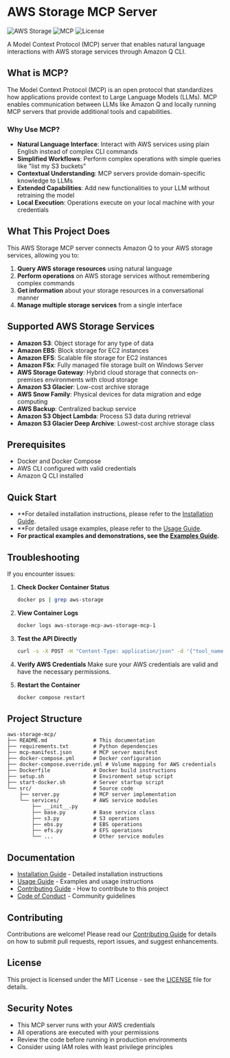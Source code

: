 # AWS Storage MCP Server

![AWS Storage](https://img.shields.io/badge/AWS-Storage-orange)
![MCP](https://img.shields.io/badge/MCP-Server-blue)
![License](https://img.shields.io/badge/License-MIT-green)

A Model Context Protocol (MCP) server that enables natural language interactions with AWS storage services through Amazon Q CLI.

## What is MCP?

The Model Context Protocol (MCP) is an open protocol that standardizes how applications provide context to Large Language Models (LLMs). MCP enables communication between LLMs like Amazon Q and locally running MCP servers that provide additional tools and capabilities.

### Why Use MCP?

- **Natural Language Interface**: Interact with AWS services using plain English instead of complex CLI commands
- **Simplified Workflows**: Perform complex operations with simple queries like "list my S3 buckets"
- **Contextual Understanding**: MCP servers provide domain-specific knowledge to LLMs
- **Extended Capabilities**: Add new functionalities to your LLM without retraining the model
- **Local Execution**: Operations execute on your local machine with your credentials

## What This Project Does

This AWS Storage MCP server connects Amazon Q to your AWS storage services, allowing you to:

1. **Query AWS storage resources** using natural language
2. **Perform operations** on AWS storage services without remembering complex commands
3. **Get information** about your storage resources in a conversational manner
4. **Manage multiple storage services** from a single interface

## Supported AWS Storage Services

- **Amazon S3**: Object storage for any type of data
- **Amazon EBS**: Block storage for EC2 instances
- **Amazon EFS**: Scalable file storage for EC2 instances
- **Amazon FSx**: Fully managed file storage built on Windows Server
- **AWS Storage Gateway**: Hybrid cloud storage that connects on-premises environments with cloud storage
- **Amazon S3 Glacier**: Low-cost archive storage
- **AWS Snow Family**: Physical devices for data migration and edge computing
- **AWS Backup**: Centralized backup service
- **Amazon S3 Object Lambda**: Process S3 data during retrieval
- **Amazon S3 Glacier Deep Archive**: Lowest-cost archive storage class

## Prerequisites

- Docker and Docker Compose
- AWS CLI configured with valid credentials
- Amazon Q CLI installed

## Quick Start

- **For detailed installation instructions, please refer to the [Installation Guide](docs/INSTALLATION.md).
- **For detailed usage examples, please refer to the [Usage Guide](docs/USAGE.md).
- **For practical examples and demonstrations, see the [Examples Guide](docs/EXAMPLES.md).**

## Troubleshooting

If you encounter issues:

1. **Check Docker Container Status**
   ```bash
   docker ps | grep aws-storage
   ```

2. **View Container Logs**
   ```bash
   docker logs aws-storage-mcp-aws-storage-mcp-1
   ```

3. **Test the API Directly**
   ```bash
   curl -s -X POST -H "Content-Type: application/json" -d '{"tool_name": "list_aws_profiles", "parameters": {}}' http://localhost:8080/invoke
   ```

4. **Verify AWS Credentials**
   Make sure your AWS credentials are valid and have the necessary permissions.

5. **Restart the Container**
   ```bash
   docker compose restart
   ```

## Project Structure

```
aws-storage-mcp/
├── README.md               # This documentation
├── requirements.txt        # Python dependencies
├── mcp-manifest.json       # MCP server manifest
├── docker-compose.yml      # Docker configuration
├── docker-compose.override.yml # Volume mapping for AWS credentials
├── Dockerfile              # Docker build instructions
├── setup.sh                # Environment setup script
├── start-docker.sh         # Server startup script
└── src/                    # Source code
    ├── server.py           # MCP server implementation
    └── services/           # AWS service modules
        ├── __init__.py
        ├── base.py         # Base service class
        ├── s3.py           # S3 operations
        ├── ebs.py          # EBS operations
        ├── efs.py          # EFS operations
        └── ...             # Other service modules
```

## Documentation

- [Installation Guide](docs/INSTALLATION.md) - Detailed installation instructions
- [Usage Guide](docs/USAGE.md) - Examples and usage instructions
- [Contributing Guide](CONTRIBUTING.md) - How to contribute to this project
- [Code of Conduct](CODE_OF_CONDUCT.md) - Community guidelines

## Contributing

Contributions are welcome! Please read our [Contributing Guide](CONTRIBUTING.md) for details on how to submit pull requests, report issues, and suggest enhancements.

## License

This project is licensed under the MIT License - see the [LICENSE](LICENSE) file for details.

## Security Notes

- This MCP server runs with your AWS credentials
- All operations are executed with your permissions
- Review the code before running in production environments
- Consider using IAM roles with least privilege principles
